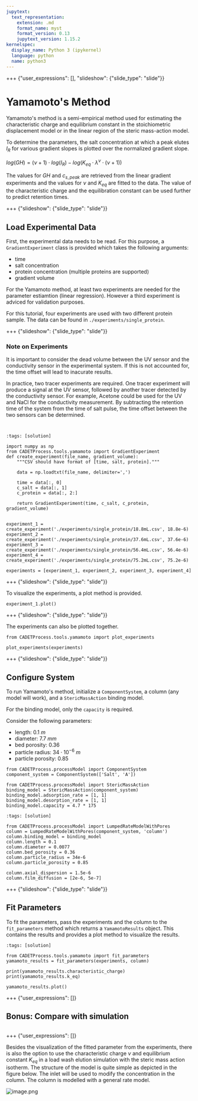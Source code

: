 ```yaml
---
jupytext:
  text_representation:
    extension: .md
    format_name: myst
    format_version: 0.13
    jupytext_version: 1.15.2
kernelspec:
  display_name: Python 3 (ipykernel)
  language: python
  name: python3
---
```


+++ {"user_expressions": [], "slideshow": {"slide_type": "slide"}}

# Yamamoto's Method

Yamamoto's method is a semi-empirical method used for estimating the characteristic charge and equilibrium constant in the stoichiometric displacement model or in the linear region of the steric mass-action model.

To determine the parameters, the salt concentration at which a peak elutes $I_R$ for various gradient slopes is plotted over the normalized gradient slope.

$log(GH) = (\nu+1) \cdot log(I_R) - log(K_{eq} \cdot \lambda^\nu \cdot (\nu+1))$

The values for $GH$ and $c_{s,peak}$ are retrieved from the linear gradient experiments and the values for $\nu$ and $K_{eq}$ are fitted to the data.
The value of the characteristic charge and the equilibration constant can be used further to predict retention times.

+++ {"slideshow": {"slide_type": "slide"}}

## Load Experimental Data
First, the experimental data needs to be read.
For this purpose, a `GradientExperiment` class is provided which takes the following arguments:
- time
- salt concentration
- protein concentration (multiple proteins are supported)
- gradient volume

For the Yamamoto method, at least two experiments are needed for the parameter estiamtion (linear regression).
However a third experiment is adviced for validation purposes.

For this tutorial, four experiments are used with two different protein sample.
The data can be found in `./experiments/single_protein`.

+++ {"slideshow": {"slide_type": "slide"}}

### Note on Experiments

It is important to consider the dead volume between the UV sensor and the conductivity sensor in the experimental system.
If this is not accounted for, the time offset will lead to inacurate results.

In practice, two tracer experiments are required.
One tracer experiment will produce a signal at the UV sensor, followed by another tracer detected by the conductivity sensor.
For example, Acetone could be used for the UV and NaCl for the conductivity measurement.
By subtracting the retention time of the system from the time of salt pulse, the time offset between the two sensors can be determined.

```{figure} ./resources/acetone_no_column.png
```

```{figure} ./resources/salt_no_column.png
```

```{code-cell} ipython3
:tags: [solution]

import numpy as np
from CADETProcess.tools.yamamoto import GradientExperiment
def create_experiment(file_name, gradient_volume):
    """CSV should have format of [time, salt, protein]."""

    data = np.loadtxt(file_name, delimiter=',')

    time = data[:, 0]
    c_salt = data[:, 1]
    c_protein = data[:, 2:]

    return GradientExperiment(time, c_salt, c_protein, gradient_volume)


experiment_1 = create_experiment('./experiments/single_protein/18.8mL.csv', 18.8e-6)
experiment_2 = create_experiment('./experiments/single_protein/37.6mL.csv', 37.6e-6)
experiment_3 = create_experiment('./experiments/single_protein/56.4mL.csv', 56.4e-6)
experiment_4 = create_experiment('./experiments/single_protein/75.2mL.csv', 75.2e-6)

experiments = [experiment_1, experiment_2, experiment_3, experiment_4]
```

+++ {"slideshow": {"slide_type": "slide"}}

To visualize the experiments, a plot method is provided.

```{code-cell} ipython3
experiment_1.plot()
```

+++ {"slideshow": {"slide_type": "slide"}}

The experiments can also be plotted together.

```{code-cell} ipython3
from CADETProcess.tools.yamamoto import plot_experiments

plot_experiments(experiments)
```

+++ {"slideshow": {"slide_type": "slide"}}

## Configure System

To run Yamamoto's method, initialize a `ComponentSystem`, a column (any model will work), and a `StericMassAction` binding model.

For the binding model, only the `capacity` is required.

Consider the following parameters:
- length: $0.1~m$
- diameter: $7.7~mm$
- bed porosity: $0.36$
- particle radius: $34 \cdot 10^{-6}~m$
- particle porosity: $0.85$

```{code-cell} ipython3
from CADETProcess.processModel import ComponentSystem
component_system = ComponentSystem(['Salt', 'A'])

from CADETProcess.processModel import StericMassAction
binding_model = StericMassAction(component_system)
binding_model.adsorption_rate = [1, 1]
binding_model.desorption_rate = [1, 1]
binding_model.capacity = 4.7 * 175
```

```{code-cell} ipython3
:tags: [solution]

from CADETProcess.processModel import LumpedRateModelWithPores
column = LumpedRateModelWithPores(component_system, 'column')
column.binding_model = binding_model
column.length = 0.1
column.diameter = 0.0077
column.bed_porosity = 0.36
column.particle_radius = 34e-6
column.particle_porosity = 0.85

column.axial_dispersion = 1.5e-6
column.film_diffusion = [2e-6, 5e-7]
```

+++ {"slideshow": {"slide_type": "slide"}}

## Fit Parameters

To fit the parameters, pass the experiments and the column to the `fit_parameters` method which returns a `YamamotoResults` object.
This contains the results and provides a plot method to visualize the results.

```{code-cell} ipython3
:tags: [solution]

from CADETProcess.tools.yamamoto import fit_parameters
yamamoto_results = fit_parameters(experiments, column)

print(yamamoto_results.characteristic_charge)
print(yamamoto_results.k_eq)

yamamoto_results.plot()
```

+++ {"user_expressions": []}

## Bonus: Compare with simulation

```{code-cell} ipython3

```

+++ {"user_expressions": []}

Besides the visualization of the fitted parameter from the experiments, there is also the option to use the characteristic charge $\nu$ and equilibrium constant $K_{eq}$ in a load wash elution simulation with the steric mass action isotherm. The structure of the model is quite simple as depicted in the figure below. The inlet will be used to modify the concentration in the column. The column is modelled with a general rate model.

![image.png](attachment:329c1a6b-6642-4726-bd59-592ff48c1831.png)

```{code-cell} ipython3

```
